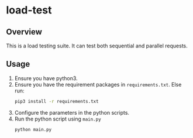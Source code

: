 # load-test

## Overview

This is a load testing suite. It can test both sequential and parallel requests.

## Usage

1. Ensure you have python3.
1. Ensure you have the requirement packages in `requirements.txt`. Else run:
    ``` bash
    pip3 install -r requirements.txt
    ```
1. Configure the parameters in the python scripts.
1. Run the python script using `main.py`
    ``` bash
    python main.py
    ```
